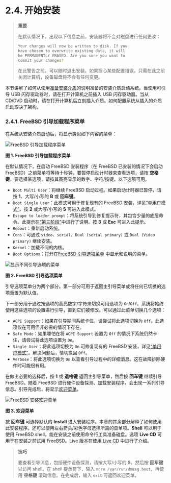 # 2.4. 开始安装


>**重要**
>
>在默认情况下，出现以下信息之前，安装器将不会对磁盘进行任何更改：
>
>```sh
>Your changes will now be written to disk. If you
>have chosen to overwrite existing data, it will
>be PERMANENTLY ERASED. Are you sure you want to
>commit your changes?
>```
>
>在此警告之前，可以随时退出安装。如果担心某些配置错误，只需在此之前关闭计算机，设备磁盘将不会有任何变更。

本节讲解了如何从使用[准备安装介质](https://docs.freebsd.org/en/books/handbook/bsdinstall/#bsdinstall-installation-media)的说明准备的安装介质启动系统。当使用可引导 USB 闪存驱动器时，请在打开计算机之前插入 USB 闪存驱动器。当从 CD/DVD 启动时，请在打开计算机后立刻插入介质。如何配置系统从插入的介质启动取决于架构。

### 2.4.1. FreeBSD 引导加载程序菜单

在系统从安装介质启动后，将显示类似如下内容的菜单：

![FreeBSD 引导加载程序菜单](https://docs.freebsd.org/images/books/handbook/bsdinstall/bsdinstall-newboot-loader-menu.png)

**图 1. FreeBSD 引导加载程序菜单**

在默认情况下，在启动 FreeBSD 安装程序（在 FreeBSD 已安装的情况下会启动 FreeBSD）之前菜单将等待十秒钟。要暂停启动计时器来查看选项，请按 **空格键**。要选择某选项，请按其高亮显示的数字、字符/按键。以下选项可用。

- `Boot Multi User`：将继续 FreeBSD 启动过程。如果启动计时器已暂停，请按 **1**、大写/小写的 **B** 或 **回车键**。
- `Boot Single User`：此模式可用于修复现有的 FreeBSD 安装，详见[“单用户模式”](https://docs.freebsd.org/en/books/handbook/boot/#boot-singleuser)。按 **2** 或大写/小写的 **S** 可进入此模式。
- `Escape to loader prompt`：将系统引导到修复提示符，其包含少量的底层命令。此提示在[“第三阶段”](https://docs.freebsd.org/en/books/handbook/boot/#boot-loader)中进行了说明。按 **3** 或 **Esc** 可进入此提示。
- `Reboot`：重新启动系统。
- `Cons`：可通过 `video`、`serial`、`Dual (serial primary)` 或 `Dual (Video primary)` 继续安装。
- `Kernel`：加载不同的内核。
- `Boot Options`：打开在[FreeBSD 引导选项菜单](https://docs.freebsd.org/en/books/handbook/bsdinstall/#bsdinstall-boot-options-menu) 中显示和说明的菜单。

![显示不同引导选项的菜单](https://docs.freebsd.org/images/books/handbook/bsdinstall/bsdinstall-boot-options-menu.png)

**图 2. FreeBSD 引导选项菜单**

引导选项菜单分为两个部分。第一部分可用于返回主引导菜单或将任何已切换的选项重置为默认值。

下一部分用于通过按选项的高亮数字/字符来切换可用选项为 `On`/`Off`。系统将始终使用这些选项的设置进行引导，直到它们被修改。可以通过此菜单切换几个选项：

- `ACPI Support`：如果在引导期间系统卡住，请尝试将此选项切换为 `Off`。此选项仅在可用但非必需的情况下存在。
- `Safe Mode`：如果哪怕在将 `ACPI Support` 设置为 `Off` 的情况下系统仍然卡住，请尝试将此选项设置为 `On`。
- `Single User`：将此选项切换为 `On` 可修复现有的 FreeBSD 安装，详见[“单用户模式”](https://docs.freebsd.org/en/books/handbook/boot/#boot-singleuser)。解决问题后，情切换回 `Off`。
- `Verbose`：将此选项切换为 `On` 以查看引导过程中的详细消息。这在故障排除硬件时可能很有用。

在做出必要的选择后，按 **1** 或 **退格键** 返回主引导菜单，然后按 **回车键** 继续引导 FreeBSD。随着 FreeBSD 进行硬件设备探测、加载安装程序，会出现一系列引导信息。引导完成后，将显示[欢迎菜单](https://docs.freebsd.org/en/books/handbook/bsdinstall/#bsdinstall-choose-mode)。

![FreeBSD 安装欢迎菜单](https://docs.freebsd.org/images/books/handbook/bsdinstall/bsdinstall-choose-mode.png)

**图 3. 欢迎菜单**

按 **回车键** 可选择默认的 **Install** 进入安装程序。本章的其余部分解释了如何使用此安装程序。还可以使用左右箭头/彩色字母选择所需的菜单项。**Shell** 可以用于使用 FreeBSD shell，能在安装之前使用命令行工具准备磁盘。选项 **Live CD** 可用于在安装之前试用 FreeBSD。Live 版本在[使用 Live CD](https://docs.freebsd.org/en/books/handbook/bsdinstall/#using-live-cd) 中进行了介绍。

>**技巧**
>
>要查看引导消息，包括硬件设备探测，请按大写/小写的 **S**，然后按 **回车键** 以访问 shell。在 shell 提示符下，输入 `more /var/run/dmesg.boot`，再使用 **空格键** 滚动信息。在完成后，输入 `exit` 可返回欢迎菜单。 
